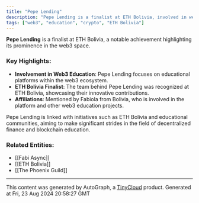 ```yaml
---
title: "Pepe Lending"
description: "Pepe Lending is a finalist at ETH Bolivia, involved in web3 education platforms."
tags: ["web3", "education", "crypto", "ETH Bolivia"]
---
```


**Pepe Lending** is a finalist at ETH Bolivia, a notable achievement highlighting its prominence in the web3 space. 

### Key Highlights:
- **Involvement in Web3 Education**: Pepe Lending focuses on educational platforms within the web3 ecosystem.
- **ETH Bolivia Finalist**: The team behind Pepe Lending was recognized at ETH Bolivia, showcasing their innovative contributions.
- **Affiliations**: Mentioned by Fabiola from Bolivia, who is involved in the platform and other web3 education projects.

Pepe Lending is linked with initiatives such as ETH Bolivia and educational communities, aiming to make significant strides in the field of decentralized finance and blockchain education.

### Related Entities:
- [[Fabi Async]]
- [[ETH Bolivia]]
- [[The Phoenix Guild]]

---
This content was generated by AutoGraph, a [TinyCloud](https://tinycloud.xyz/) product.
Generated at Fri, 23 Aug 2024 20:58:27 GMT